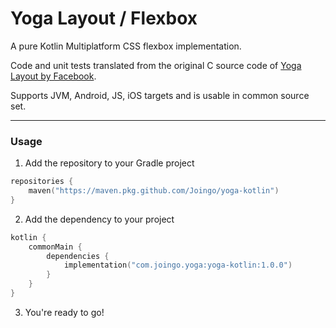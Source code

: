 # Yoga Layout / Flexbox

A pure Kotlin Multiplatform CSS flexbox implementation.

Code and unit tests translated from the original C source code of [Yoga Layout by Facebook](https://github.com/facebook/yoga).

Supports JVM, Android, JS, iOS targets and is usable in common source set.

---

### Usage

1. Add the repository to your Gradle project 
```kotlin
repositories {
    maven("https://maven.pkg.github.com/Joingo/yoga-kotlin")
}
```
2. Add the dependency to your project
````kotlin
kotlin {
    commonMain {
        dependencies {
            implementation("com.joingo.yoga:yoga-kotlin:1.0.0")
        }
    }
}
````
3. You're ready to go!
